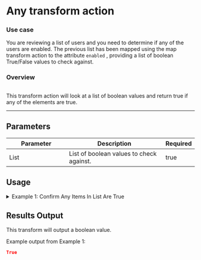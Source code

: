 # Any transform action

### Use case

You are reviewing a list of users and you need to determine if any of the users are enabled. The previous list has been mapped using the map transform action to the attribute `enabled` , providing a list of boolean True/False values to check against.

### Overview

<figure><img src="../../../../.gitbook/assets/Screenshot 2025-03-28 at 11.25.51 AM.png" alt=""><figcaption></figcaption></figure>

This transform action will look at a list of boolean values and return true if any of the elements are true.

***

## Parameters

<table><thead><tr><th width="217">Parameter</th><th width="417.3333333333333">Description</th><th data-type="checkbox">Required</th></tr></thead><tbody><tr><td>List</td><td>List of boolean values to check against.</td><td>true</td></tr></tbody></table>

## Usage

<details>

<summary>Example 1: Confirm Any Items In List Are True</summary>

**List to Check** (input):

```
{{ [true, false, true, true] }}
```

</details>

## Results Output

This transform will output a boolean value.

Example output from Example 1:

```json
True
```
